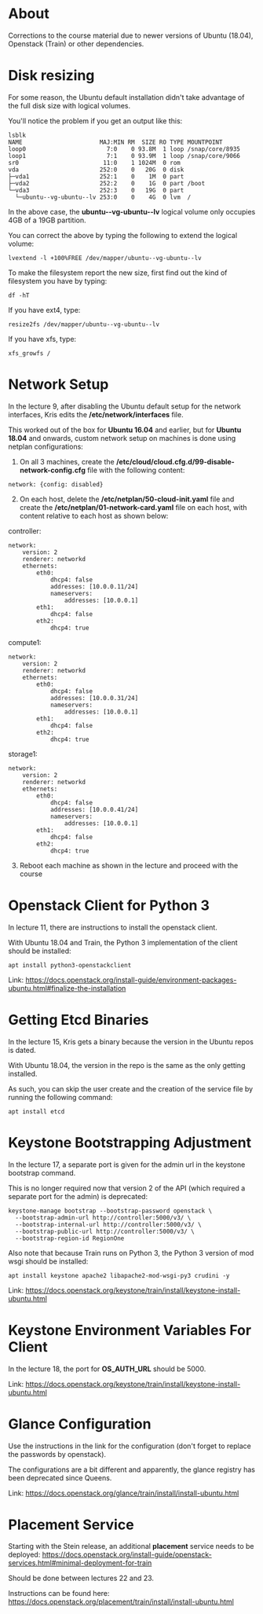 # About

Corrections to the course material due to newer versions of Ubuntu (18.04), Openstack (Train) or other dependencies.

# Disk resizing

For some reason, the Ubuntu default installation didn't take advantage of the full disk size with logical volumes.

You'll notice the problem if you get an output like this:

```
lsblk 
NAME                      MAJ:MIN RM  SIZE RO TYPE MOUNTPOINT
loop0                       7:0    0 93.8M  1 loop /snap/core/8935
loop1                       7:1    0 93.9M  1 loop /snap/core/9066
sr0                        11:0    1 1024M  0 rom  
vda                       252:0    0   20G  0 disk 
├─vda1                    252:1    0    1M  0 part 
├─vda2                    252:2    0    1G  0 part /boot
└─vda3                    252:3    0   19G  0 part 
  └─ubuntu--vg-ubuntu--lv 253:0    0    4G  0 lvm  /
```

In the above case, the **ubuntu--vg-ubuntu--lv** logical volume only occupies 4GB of a 19GB partition.

You can correct the above by typing the following to extend the logical volume:

```
lvextend -l +100%FREE /dev/mapper/ubuntu--vg-ubuntu--lv
```

To make the filesystem report the new size, first find out the kind of filesystem you have by typing:

```
df -hT
```

If you have ext4, type:

```
resize2fs /dev/mapper/ubuntu--vg-ubuntu--lv
```

If you have xfs, type:

```
xfs_growfs /
```

# Network Setup

In the lecture 9, after disabling the Ubuntu default setup for the network interfaces, Kris edits the **/etc/network/interfaces** file.

This worked out of the box for **Ubuntu 16.04** and earlier, but for **Ubuntu 18.04** and onwards, custom network setup on machines is done using netplan configurations:

1. On all 3 machines, create the **/etc/cloud/cloud.cfg.d/99-disable-network-config.cfg** file with the following content:

```
network: {config: disabled}
```

2. On each host, delete the **/etc/netplan/50-cloud-init.yaml** file and create the **/etc/netplan/01-network-card.yaml** file on each host, with content relative to each host as shown below:

controller:
```
network:
    version: 2
    renderer: networkd
    ethernets:
        eth0:
            dhcp4: false
            addresses: [10.0.0.11/24]
            nameservers:
                addresses: [10.0.0.1]    
        eth1:
            dhcp4: false
        eth2:
            dhcp4: true
```

compute1:
```
network:
    version: 2
    renderer: networkd
    ethernets:
        eth0:
            dhcp4: false
            addresses: [10.0.0.31/24]
            nameservers:
                addresses: [10.0.0.1]    
        eth1:
            dhcp4: false
        eth2:
            dhcp4: true
```

storage1:
```
network:
    version: 2
    renderer: networkd
    ethernets:
        eth0:
            dhcp4: false
            addresses: [10.0.0.41/24]
            nameservers:
                addresses: [10.0.0.1]    
        eth1:
            dhcp4: false
        eth2:
            dhcp4: true
```

3. Reboot each machine as shown in the lecture and proceed with the course

# Openstack Client for Python 3

In lecture 11, there are instructions to install the openstack client.

With Ubuntu 18.04 and Train, the Python 3 implementation of the client should be installed:

```
apt install python3-openstackclient
```

Link: https://docs.openstack.org/install-guide/environment-packages-ubuntu.html#finalize-the-installation

# Getting Etcd Binaries

In the lecture 15, Kris gets a binary because the version in the Ubuntu repos is dated.

With Ubuntu 18.04, the version in the repo is the same as the only getting installed.

As such, you can skip the user create and the creation of the service file by running the following command:

```
apt install etcd
```

# Keystone Bootstrapping Adjustment


In the lecture 17, a separate port is given for the admin url in the keystone bootstrap command.

This is no longer required now that version 2 of the API (which required a separate port for the admin) is deprecated:

```
keystone-manage bootstrap --bootstrap-password openstack \
  --bootstrap-admin-url http://controller:5000/v3/ \
  --bootstrap-internal-url http://controller:5000/v3/ \
  --bootstrap-public-url http://controller:5000/v3/ \
  --bootstrap-region-id RegionOne
```

Also note that because Train runs on Python 3, the Python 3 version of mod wsgi should be installed:

```
apt install keystone apache2 libapache2-mod-wsgi-py3 crudini -y
```

Link: https://docs.openstack.org/keystone/train/install/keystone-install-ubuntu.html

# Keystone Environment Variables For Client

In the lecture 18, the port for **OS_AUTH_URL** should be 5000.

Link: https://docs.openstack.org/keystone/train/install/keystone-install-ubuntu.html

# Glance Configuration

Use the instructions in the link for the configuration (don't forget to replace the passwords by openstack).

The configurations are a bit different and apparently, the glance registry has been deprecated since Queens.

Link: https://docs.openstack.org/glance/train/install/install-ubuntu.html

# Placement Service

Starting with the Stein release, an additional **placement** service needs to be deployed: https://docs.openstack.org/install-guide/openstack-services.html#minimal-deployment-for-train

Should be done between lectures 22 and 23.

Instructions can be found here: https://docs.openstack.org/placement/train/install/install-ubuntu.html

